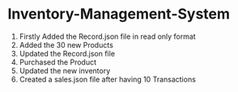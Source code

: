 # Inventory-Management-System

1. Firstly Added the Record.json file in read only format
2. Added the 30 new Products 
3. Updated the Record.json file
4. Purchased the Product
5. Updated the new inventory
6. Created a sales.json file after having 10 Transactions
